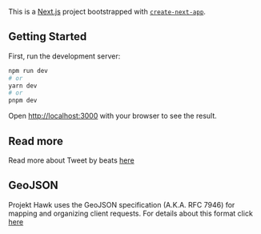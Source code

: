 This is a [Next.js](https://nextjs.org/) project bootstrapped with [`create-next-app`](https://github.com/vercel/next.js/tree/canary/packages/create-next-app).

## Getting Started

First, run the development server:

```bash
npm run dev
# or
yarn dev
# or
pnpm dev
```

Open [http://localhost:3000](http://localhost:3000) with your browser to see the result.

## Read more
Read more about Tweet by beats [here](https://www.seattle.gov/police/information-and-data/data/tweets-by-beat)

## GeoJSON
Projekt Hawk uses the GeoJSON specification (A.K.A. RFC 7946) for mapping and organizing client requests. For details about this format click [here](https://www.rfc-editor.org/rfc/rfc7946)